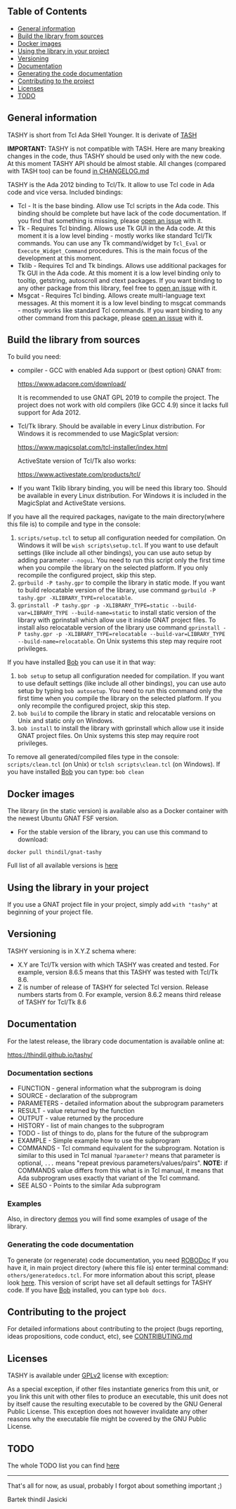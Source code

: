 ## Table of Contents
* [General information](#General-information)
* [Build the library from sources](#Build-the-library-from-sources)
* [Docker images](#Docker-images)
* [Using the library in your project](#Using-the-library-in-your-project)
* [Versioning](#Versioning)
* [Documentation](#Documentation)
* [Generating the code documentation](#Generating-the-code-documentation)
* [Contributing to the project](#Contributing-to-the-project)
* [Licenses](#Licenses)
* [TODO](#TODO)

## General information

TASHY is short from Tcl Ada SHell Younger. It is derivate of [TASH](https://github.com/simonjwright/tcladashell)

**IMPORTANT:** TASHY is not compatible with TASH. Here are many breaking
changes in the code, thus TASHY should be used only with the new code. At
this moment TASHY API should be almost stable. All changes (compared with
TASH too) can be found [in CHANGELOG.md](CHANGELOG.md)

TASHY is the Ada 2012 binding to Tcl/Tk. It allow to use Tcl code in Ada code
and vice versa. Included bindings:

* Tcl - It is the base binding. Allow use Tcl scripts in the Ada code.
  This binding should be complete but have lack of the code documentation. If
  you find that something is missing, please [open an issue](https://github.com/thindil/tashy/issues/new) with it.
* Tk - Requires Tcl binding. Allows use Tk GUI in the Ada code. At this
  moment it is a low level binding - mostly works like standard Tcl/Tk
  commands. You can use any Tk command/widget by `Tcl_Eval` or
  `Execute_Widget_Command` procedures. This is the main focus of the
  development at this moment.
* Tklib - Requires Tcl and Tk bindings. Allows use additional packages for
  Tk GUI in the Ada code. At this moment it is a low level binding only to
  tooltip, getstring, autoscroll and ctext packages. If you want binding to
  any other package from this library, feel free to [open an issue](https://github.com/thindil/tashy/issues/new) with it.
* Msgcat - Requires Tcl binding. Allows create multi-language text messages.
  At this moment it is a low level binding to msgcat commands - mostly works
  like standard Tcl commands. If you want binding to any other command from
  this package, please [open an issue](https://github.com/thindil/tashy/issues/new) with it.

## Build the library from sources

To build you need:

* compiler - GCC with enabled Ada support or (best option) GNAT from:

  https://www.adacore.com/download/

  It is recommended to use GNAT GPL 2019 to compile the project.
  The project does not work with old compilers (like GCC 4.9) since it
  lacks full support for Ada 2012.

* Tcl/Tk library. Should be available in every Linux distribution. For
  Windows it is recommended to use MagicSplat version:

  https://www.magicsplat.com/tcl-installer/index.html

  ActiveState version of Tcl/Tk also works:

  https://www.activestate.com/products/tcl/

* If you want Tklib library binding, you will be need this library too. Should
  be available in every Linux distribution. For Windows it is included in the
  MagicSplat and ActiveState versions.

If you have all the required packages, navigate to the main directory(where
this file is) to compile and type in the console:

1. `scripts/setup.tcl` to setup all configuration needed for compilation.
   On Windows it will be `wish scripts\setup.tcl`. If you want to use default
   settings (like include all other bindings), you can use auto setup by
   adding parameter `--nogui`. You need to run this script only the first time
   when you compile the library on the selected platform. If you only
   recompile the configured project, skip this step.
2. `gprbuild -P tashy.gpr` to compile the library in static mode. If you want
   to build relocatable version of the library, use command
   `gprbuild -P tashy.gpr -XLIBRARY_TYPE=relocatable`.
3. `gprinstall -P tashy.gpr -p -XLIBRARY_TYPE=static --build-var=LIBRARY_TYPE --build-name=static`
   to install static version of the library with gprinstall which allow use
   it inside GNAT project files. To install also relocatable version of the
   library use command
   `gprinstall -P tashy.gpr -p -XLIBRARY_TYPE=relocatable --build-var=LIBRARY_TYPE --build-name=relocatable`.
   On Unix systems this step may require root privileges.

If you have installed [Bob](https://github.com/thindil/bob) you can use it in
that way:

1. `bob setup` to setup all configuration needed for compilation. If you want
    to use default settings (like include all other bindings), you can use
    auto setup by typing `bob autosetup`. You need to run this command only
    the first time when you compile the library on the selected platform. If
    you only recompile the configured project, skip this step.
2. `bob build` to compile the library in static and relocatable versions on
   Unix and static only on Windows.
3. `bob install` to install the library with gprinstall which allow use it
   inside GNAT project files. On Unix systems this step may require root
   privileges.

To remove all generated/compiled files type in the console:
`scripts/clean.tcl` (on Unix) or `tclsh scripts\clean.tcl` (on Windows).
If you have installed [Bob](https://github.com/thindil/bob) you can type:
`bob clean`

## Docker images
The library (in the static version) is available also as a Docker container with
the newest Ubuntu GNAT FSF version.

* For the stable version of the library, you can use this command to download:

`docker pull thindil/gnat-tashy`

Full list of all available versions is [here](https://hub.docker.com/repository/registry-1.docker.io/thindil/gnat-tashy/tags?page=1)

## Using the library in your project

If you use a GNAT project file in your project, simply add `with "tashy"` at
beginning of your project file.

## Versioning

TASHY versioning is in X.Y.Z schema where:

* X.Y are Tcl/Tk version with which TASHY was created and tested. For example,
  version 8.6.5 means that this TASHY was tested with Tcl/Tk 8.6.
* Z is number of release of TASHY for selected Tcl version. Release numbers
  starts from 0. For example, version 8.6.2 means third release of TASHY for
  Tcl/Tk 8.6

## Documentation

For the latest release, the library code documentation is available online at:

https://thindil.github.io/tashy/

### Documentation sections

* FUNCTION   - general information what the subprogram is doing
* SOURCE     - declaration of the subprogram
* PARAMETERS - detailed information about the subprogram parameters
* RESULT     - value returned by the function
* OUTPUT     - value returned by the procedure
* HISTORY    - list of main changes to the subprogram
* TODO       - list of things to do, plans for the future of the subprogram
* EXAMPLE    - Simple example how to use the subprogram
* COMMANDS   - Tcl command equivalent for the subprogram. Notation is similar
  to this used in Tcl manual `?parameter?` means that parameter is optional,
  `...` means "repeat previous parameters/values/pairs". **NOTE:** if COMMANDS
  value differs from this what is in Tcl manual, it means that Ada subprogram
  uses exactly that variant of the Tcl command.
* SEE ALSO   - Points to the similar Ada subprogram

### Examples

Also, in directory [demos](demos/) you will find some examples of usage of the
library.

### Generating the code documentation

To generate (or regenerate) code documentation, you need [ROBODoc](https://rfsber.home.xs4all.nl/Robo/)
If you have it, in main project directory (where this file is) enter terminal
command: `others/generatedocs.tcl`. For more information about this script,
please look [here](https://github.com/thindil/roboada#generatedocstcl). This
version of script have set all default settings for TASHY code. If you have
[Bob](https://github.com/thindil/bob) installed, you can type `bob docs`.

## Contributing to the project

For detailed informations about contributing to the project (bugs reporting,
ideas propositions, code conduct, etc), see [CONTRIBUTING.md](CONTRIBUTING.md)

## Licenses

TASHY is available under [GPLv2](COPYING) license with exception:

As a special exception, if other files instantiate generics from this unit,
or you link this unit with other files to produce an executable, this unit
does not by itself cause the resulting executable to be covered by the GNU
General Public License. This exception does not however invalidate any other
reasons why the executable file might be covered by the GNU Public License.

## TODO

The whole TODO list you can find [here](https://github.com/thindil/tashy/projects/2)

----

That's all for now, as usual, probably I forgot about something important ;)

Bartek thindil Jasicki
